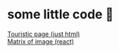 # some little code 👾

[Touristic page (just html)](https://groowy17.github.io/touristic/)  
[Matrix of image (react)](https://groowy17.github.io/matrix-img/)

